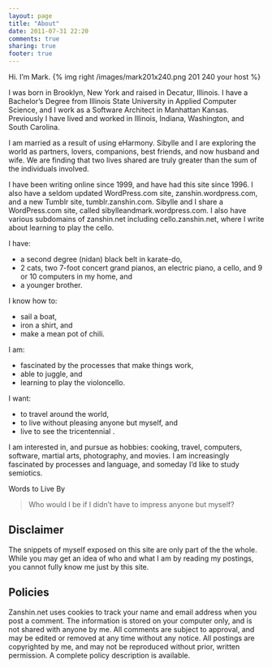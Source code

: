 ```yaml
---
layout: page
title: "About"
date: 2011-07-31 22:20
comments: true
sharing: true
footer: true
---
```

Hi. I’m Mark.
{% img right /images/mark201x240.png 201 240 your host %}

I was born in Brooklyn, New York and raised in Decatur, Illinois. I have a Bachelor’s Degree from Illinois State University in Applied Computer Science, and I work as a Software Architect in Manhattan Kansas. Previously I have lived and worked in Illinois, Indiana, Washington, and South Carolina.

I am married as a result of using eHarmony. Sibylle and I are exploring the world as partners, lovers, companions, best friends, and now husband and wife. We are finding that two lives shared are truly greater than the sum of the individuals involved.

I have been writing online since 1999, and have had this site since 1996. I also have a seldom updated WordPress.com site, zanshin.wordpress.com, and a new Tumblr site, tumblr.zanshin.com. Sibylle and I share a WordPress.com site, called sibylleandmark.wordpress.com. I also have various subdomains of zanshin.net including cello.zanshin.net, where I write about learning to play the cello.

I have:

* a second degree (nidan) black belt in karate-do,
* 2 cats, two 7-foot concert grand pianos, an electric piano, a cello, and 9 or 10 computers in my home, and
* a younger brother.

I know how to:

* sail a boat,
* iron a shirt, and
* make a mean pot of chili.

I am:

* fascinated by the processes that make things work,
* able to juggle, and
* learning to play the violoncello.

I want:

* to travel around the world,
* to live without pleasing anyone but myself, and
* live to see the tricentennial .

I am interested in, and pursue as hobbies: cooking, travel, computers, software, martial arts, photography, and movies. I am increasingly fascinated by processes and language, and someday I’d like to study semiotics.

Words to Live By

> Who would I be if I didn’t have to impress anyone but myself?

Disclaimer
----------
The snippets of myself exposed on this site are only part of the the whole. While you may get an idea of who and what I am by reading my postings, you cannot fully know me just by this site.

Policies
--------
Zanshin.net uses cookies to track your name and email address when you post a comment.  The information is stored on your computer only, and is not shared with anyone by me.  All comments are subject to approval, and may be edited or removed at any time without any notice.  All postings are copyrighted by me, and may  not be reproduced without prior, written permission. A complete policy description is available.